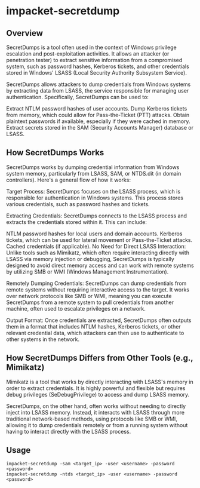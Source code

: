 # impacket-secretdump

## Overview

SecretDumps is a tool often used in the context of Windows privilege escalation and post-exploitation activities. It allows an attacker (or penetration tester) to extract sensitive information from a compromised system, such as password hashes, Kerberos tickets, and other credentials stored in Windows' LSASS (Local Security Authority Subsystem Service).

SecretDumps allows attackers to dump credentials from Windows systems by extracting data from LSASS, the service responsible for managing user authentication. Specifically, SecretDumps can be used to:

Extract NTLM password hashes of user accounts.
Dump Kerberos tickets from memory, which could allow for Pass-the-Ticket (PTT) attacks.
Obtain plaintext passwords if available, especially if they were cached in memory.
Extract secrets stored in the SAM (Security Accounts Manager) database or LSASS.

## How SecretDumps Works

SecretDumps works by dumping credential information from Windows system memory, particularly from LSASS, SAM, or NTDS.dit (in domain controllers). Here's a general flow of how it works:

Target Process: SecretDumps focuses on the LSASS process, which is responsible for authentication in Windows systems. This process stores various credentials, such as password hashes and tickets.

Extracting Credentials: SecretDumps connects to the LSASS process and extracts the credentials stored within it. This can include:

NTLM password hashes for local users and domain accounts.
Kerberos tickets, which can be used for lateral movement or Pass-the-Ticket attacks.
Cached credentials (if applicable).
No Need for Direct LSASS Interaction: Unlike tools such as Mimikatz, which often require interacting directly with LSASS via memory injection or debugging, SecretDumps is typically designed to avoid direct memory access and can work with remote systems by utilizing SMB or WMI (Windows Management Instrumentation).

Remotely Dumping Credentials: SecretDumps can dump credentials from remote systems without requiring interactive access to the target. It works over network protocols like SMB or WMI, meaning you can execute SecretDumps from a remote system to pull credentials from another machine, often used to escalate privileges on a network.

Output Format: Once credentials are extracted, SecretDumps often outputs them in a format that includes NTLM hashes, Kerberos tickets, or other relevant credential data, which attackers can then use to authenticate to other systems in the network.

## How SecretDumps Differs from Other Tools (e.g., Mimikatz)


Mimikatz is a tool that works by directly interacting with LSASS's memory in order to extract credentials. It is highly powerful and flexible but requires debug privileges (SeDebugPrivilege) to access and dump LSASS memory.

SecretDumps, on the other hand, often works without needing to directly inject into LSASS memory. Instead, it interacts with LSASS through more traditional network-based methods, using protocols like SMB or WMI, allowing it to dump credentials remotely or from a running system without having to interact directly with the LSASS process.

## Usage

    impacket-secretdump -sam <target_ip> -user <username> -password <password>
    impacket-secretdump -ntds <target_ip> -user <username> -password <password>
